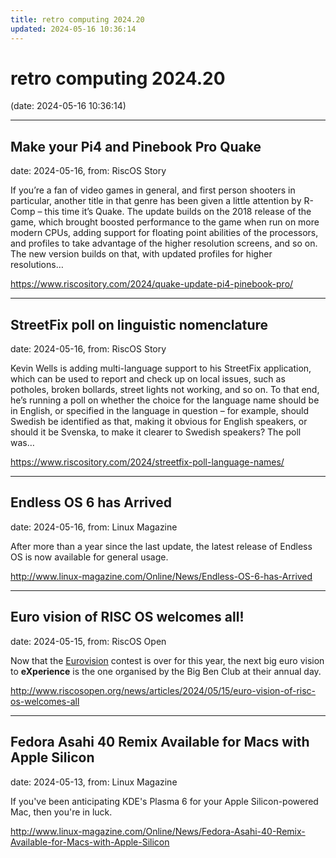 ```yaml
---
title: retro computing 2024.20
updated: 2024-05-16 10:36:14
---
```


# retro computing 2024.20

(date: 2024-05-16 10:36:14)

---

## Make your Pi4 and Pinebook Pro Quake

date: 2024-05-16, from: RiscOS Story

If you&#8217;re a fan of video games in general, and first person shooters in particular, another title in that genre has been given a little attention by R-Comp &#8211; this time it&#8217;s Quake. The update builds on the 2018 release of the game, which brought boosted performance to the game when run on more modern CPUs, adding support for floating point abilities of the processors, and profiles to take advantage of the higher resolution screens, and so on. The new version builds on that, with updated profiles for higher resolutions&#8230; 

<https://www.riscository.com/2024/quake-update-pi4-pinebook-pro/>

---

## StreetFix poll on linguistic nomenclature

date: 2024-05-16, from: RiscOS Story

Kevin Wells is adding multi-language support to his StreetFix application, which can be used to report and check up on local issues, such as potholes, broken bollards, street lights not working, and so on. To that end, he&#8217;s running a poll on whether the choice for the language name should be in English, or specified in the language in question &#8211; for example, should Swedish be identified as that, making it obvious for English speakers, or should it be Svenska, to make it clearer to Swedish speakers? The poll was&#8230; 

<https://www.riscository.com/2024/streetfix-poll-language-names/>

---

## Endless OS 6 has Arrived

date: 2024-05-16, from: Linux Magazine

<p>After more than a year since the last update, the latest release of Endless OS is now available for general usage.</p> 

<http://www.linux-magazine.com/Online/News/Endless-OS-6-has-Arrived>

---

## Euro vision of RISC OS welcomes all!

date: 2024-05-15, from: RiscOS Open

<p>Now that the <a href="https://eurovision.tv/">Eurovision</a> contest is over for this year, the next big euro vision to <strong>eXperience</strong> is the one organised by the Big Ben Club at their annual day.</p> 

<http://www.riscosopen.org/news/articles/2024/05/15/euro-vision-of-risc-os-welcomes-all>

---

## Fedora Asahi 40 Remix Available for Macs with Apple Silicon

date: 2024-05-13, from: Linux Magazine

<p>If you've been anticipating KDE's Plasma 6 for your Apple Silicon-powered Mac, then you're in luck.</p> 

<http://www.linux-magazine.com/Online/News/Fedora-Asahi-40-Remix-Available-for-Macs-with-Apple-Silicon>

